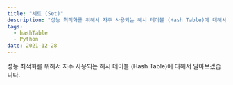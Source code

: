 ```yaml
---
title: "세트 (Set)"
description: "성능 최적화를 위해서 자주 사용되는 해시 테이블 (Hash Table)에 대해서 알아보겠습니다."
tags:
  - hashTable
  - Python
date: 2021-12-28
---
```


성능 최적화를 위해서 자주 사용되는 해시 테이블 (Hash Table)에 대해서 알아보겠습니다.
